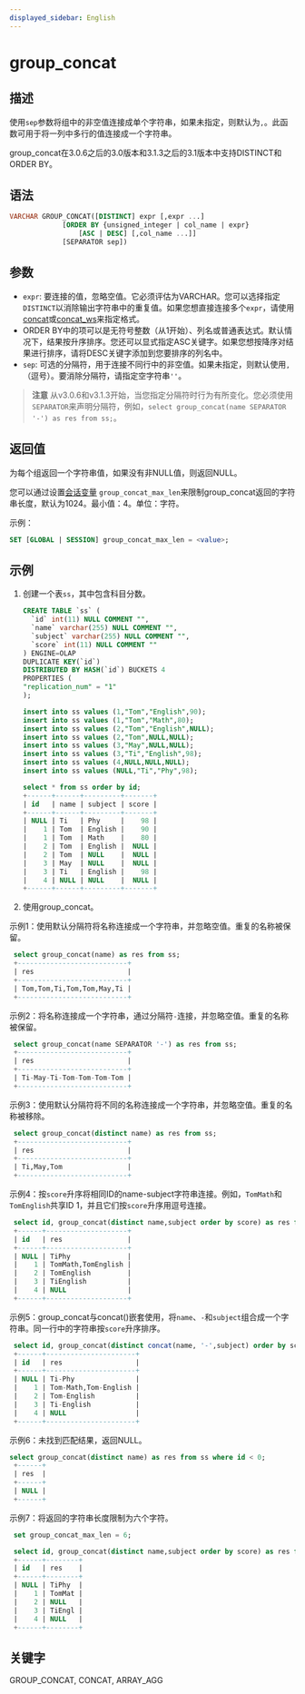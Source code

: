 ```yaml
---
displayed_sidebar: English
---
```


# group_concat

## 描述

使用`sep`参数将组中的非空值连接成单个字符串，如果未指定，则默认为`,`。此函数可用于将一列中多行的值连接成一个字符串。

group_concat在3.0.6之后的3.0版本和3.1.3之后的3.1版本中支持DISTINCT和ORDER BY。

## 语法

```SQL
VARCHAR GROUP_CONCAT([DISTINCT] expr [,expr ...]
             [ORDER BY {unsigned_integer | col_name | expr}
                 [ASC | DESC] [,col_name ...]]
             [SEPARATOR sep])
```

## 参数

- `expr`: 要连接的值，忽略空值。它必须评估为VARCHAR。您可以选择指定`DISTINCT`以消除输出字符串中的重复值。如果您想直接连接多个`expr`，请使用[concat](./concat.md)或[concat_ws](./concat_ws.md)来指定格式。
- ORDER BY中的项可以是无符号整数（从1开始）、列名或普通表达式。默认情况下，结果按升序排序。您还可以显式指定ASC关键字。如果您想按降序对结果进行排序，请将DESC关键字添加到您要排序的列名中。
- `sep`: 可选的分隔符，用于连接不同行中的非空值。如果未指定，则默认使用`,`（逗号）。要消除分隔符，请指定空字符串`''`。

> **注意**
> 从v3.0.6和v3.1.3开始，当您指定分隔符时行为有所变化。您必须使用`SEPARATOR`来声明分隔符，例如，`select group_concat(name SEPARATOR '-') as res from ss;`。

## 返回值

为每个组返回一个字符串值，如果没有非NULL值，则返回NULL。

您可以通过设置[会话变量](../../../reference/System_variable.md) `group_concat_max_len`来限制group_concat返回的字符串长度，默认为1024。最小值：4。单位：字符。

示例：

```sql
SET [GLOBAL | SESSION] group_concat_max_len = <value>;
```

## 示例

1. 创建一个表`ss`，其中包含科目分数。

   ```sql
   CREATE TABLE `ss` (
     `id` int(11) NULL COMMENT "",
     `name` varchar(255) NULL COMMENT "",
     `subject` varchar(255) NULL COMMENT "",
     `score` int(11) NULL COMMENT ""
   ) ENGINE=OLAP
   DUPLICATE KEY(`id`)
   DISTRIBUTED BY HASH(`id`) BUCKETS 4
   PROPERTIES (
   "replication_num" = "1"
   );
   
   insert into ss values (1,"Tom","English",90);
   insert into ss values (1,"Tom","Math",80);
   insert into ss values (2,"Tom","English",NULL);
   insert into ss values (2,"Tom",NULL,NULL);
   insert into ss values (3,"May",NULL,NULL);
   insert into ss values (3,"Ti","English",98);
   insert into ss values (4,NULL,NULL,NULL);
   insert into ss values (NULL,"Ti","Phy",98);
   
   select * from ss order by id;
   +------+------+---------+-------+
   | id   | name | subject | score |
   +------+------+---------+-------+
   | NULL | Ti   | Phy     |    98 |
   |    1 | Tom  | English |    90 |
   |    1 | Tom  | Math    |    80 |
   |    2 | Tom  | English |  NULL |
   |    2 | Tom  | NULL    |  NULL |
   |    3 | May  | NULL    |  NULL |
   |    3 | Ti   | English |    98 |
   |    4 | NULL | NULL    |  NULL |
   +------+------+---------+-------+
   ```

2. 使用group_concat。

示例1：使用默认分隔符将名称连接成一个字符串，并忽略空值。重复的名称被保留。

```sql
 select group_concat(name) as res from ss;
 +---------------------------+
 | res                       |
 +---------------------------+
 | Tom,Tom,Ti,Tom,Tom,May,Ti |
 +---------------------------+
```

示例2：将名称连接成一个字符串，通过分隔符`-`连接，并忽略空值。重复的名称被保留。

```sql
 select group_concat(name SEPARATOR '-') as res from ss;
 +---------------------------+
 | res                       |
 +---------------------------+
 | Ti-May-Ti-Tom-Tom-Tom-Tom |
 +---------------------------+
```

示例3：使用默认分隔符将不同的名称连接成一个字符串，并忽略空值。重复的名称被移除。

```sql
 select group_concat(distinct name) as res from ss;
 +---------------------------+
 | res                       |
 +---------------------------+
 | Ti,May,Tom                |
 +---------------------------+
```

示例4：按`score`升序将相同ID的name-subject字符串连接。例如，`TomMath`和`TomEnglish`共享ID 1，并且它们按`score`升序用逗号连接。

```sql
 select id, group_concat(distinct name,subject order by score) as res from ss group by id order by id;
 +------+--------------------+
 | id   | res                |
 +------+--------------------+
 | NULL | TiPhy              |
 |    1 | TomMath,TomEnglish |
 |    2 | TomEnglish         |
 |    3 | TiEnglish          |
 |    4 | NULL               |
 +------+--------------------+
```

示例5：group_concat与concat()嵌套使用，将`name`、`-`和`subject`组合成一个字符串。同一行中的字符串按`score`升序排序。

```sql
 select id, group_concat(distinct concat(name, '-',subject) order by score) as res from ss group by id order by id;
 +------+----------------------+
 | id   | res                  |
 +------+----------------------+
 | NULL | Ti-Phy               |
 |    1 | Tom-Math,Tom-English |
 |    2 | Tom-English          |
 |    3 | Ti-English           |
 |    4 | NULL                 |
 +------+----------------------+
```

示例6：未找到匹配结果，返回NULL。

```sql
select group_concat(distinct name) as res from ss where id < 0;
 +------+
 | res  |
 +------+
 | NULL |
 +------+
```

示例7：将返回的字符串长度限制为六个字符。

```sql
 set group_concat_max_len = 6;

 select id, group_concat(distinct name,subject order by score) as res from ss group by id order by id;
 +------+--------+
 | id   | res    |
 +------+--------+
 | NULL | TiPhy  |
 |    1 | TomMat |
 |    2 | NULL   |
 |    3 | TiEngl |
 |    4 | NULL   |
 +------+--------+
```

## 关键字

GROUP_CONCAT, CONCAT, ARRAY_AGG